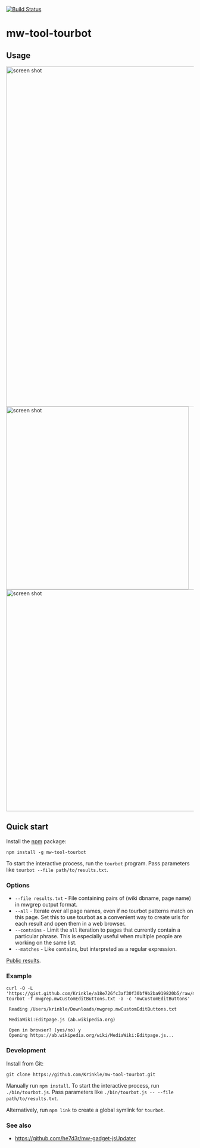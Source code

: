 [![Build Status](https://travis-ci.org/Krinkle/mw-tool-tourbot.svg?branch=master)](https://travis-ci.org/Krinkle/mw-tool-tourbot)

# mw-tool-tourbot

## Usage

<img width="910" alt="screen shot" src="https://cloud.githubusercontent.com/assets/156867/24075815/d362c2ba-0bdf-11e7-8c95-a0454db3921f.png">
<img width="490" alt="screen shot" src="https://cloud.githubusercontent.com/assets/156867/16091916/0c7536ba-3336-11e6-83cc-96d3964e3503.png">
<img width="594" alt="screen shot" src="https://cloud.githubusercontent.com/assets/156867/16357410/220259be-3af6-11e6-9479-c4205972e3bf.png">

## Quick start

Install the [npm](https://npmjs.org/) package:

```
npm install -g mw-tool-tourbot
```

To start the interactive process, run the `tourbot` program.
Pass parameters like `tourbot --file path/to/results.txt`.


### Options

* `--file results.txt` - File containing pairs of (wiki dbname, page name) in mwgrep output format.
* `--all` - Iterate over all page names, even if no tourbot patterns match on this page. Set this
  to use tourbot as a convenient way to create urls for each result and open them in a web browser.
* `--contains` - Limit the `all` iteration to pages that currently contain a particular phrase.
  This is especially useful when multiple people are working on the same list.
* `--matches` - Like `contains`, but interpreted as a regular expression.

[Public results](https://gist.github.com/Krinkle/a18e726fc3af30f30bf9b2ba919820b5).


### Example

```
curl -O -L 'https://gist.github.com/Krinkle/a18e726fc3af30f30bf9b2ba919820b5/raw/mwgrep.mwCustomEditButtons.txt'
tourbot -f mwgrep.mwCustomEditButtons.txt -a -c 'mwCustomEditButtons'

 Reading /Users/krinkle/Downloads/mwgrep.mwCustomEditButtons.txt

 MediaWiki:Editpage.js (ab.wikipedia.org)

 Open in browser? (yes/no) y
 Opening https://ab.wikipedia.org/wiki/MediaWiki:Editpage.js...
```


### Development

Install from Git:

```
git clone https://github.com/Krinkle/mw-tool-tourbot.git
````

Manually run `npm install`. To start the interactive process, run `./bin/tourbot.js`.
Pass parameters like `./bin/tourbot.js -- --file path/to/results.txt`.

Alternatively, run `npm link` to create a global symlink for `tourbot`.

### See also
* https://github.com/he7d3r/mw-gadget-jsUpdater
